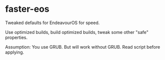 # faster-eos
Tweaked defaults for EndeavourOS for speed.

Use optimized builds, build optimized builds, tweak some other "safe" properties.

Assumption: You use GRUB. But will work without GRUB. Read script before applying.
